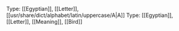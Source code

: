 Type: [[Egyptian]], [[Letter]], [[usr/share/dict/alphabet/latin/uppercase/A|A]]
Type: [[Egyptian]], [[Letter]], [[Meaning]], [[Bird]]